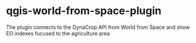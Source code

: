 # qgis-world-from-space-plugin

The plugin connects to the DynaCrop API from World from Space and show EO indexes focused to the agriculture area
